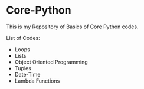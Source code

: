 # Core-Python
This is my Repository of Basics of Core Python codes. 
 
List of Codes:
- Loops
- Lists
- Object Oriented Programming
- Tuples
- Date-Time
- Lambda Functions

